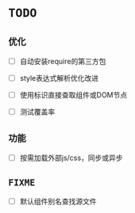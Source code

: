 # `TODO`

## `优化`

- [ ] 自动安装require的第三方包
- [ ] style表达式解析优化改进
- [ ] 使用标识直接查取组件或DOM节点
- [ ] 测试覆盖率


## `功能`

- [ ] 按需加载外部js/css，同步或异步



## `FIXME`

- [ ] 默认组件别名查找源文件


